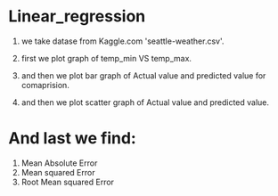 # Linear_regression

1. we take datase from Kaggle.com 'seattle-weather.csv'.

2. first we plot graph of temp_min VS temp_max.

3. and then we plot bar graph of Actual value and predicted value for comaprision.

4. and then we plot scatter graph of Actual value and predicted value.

# And last we find:

1. Mean Absolute Error
2. Mean squared Error
3. Root Mean squared Error

